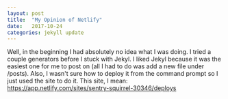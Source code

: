 ```yaml
---
layout: post
title:  "My Opinion of Netlify"
date:   2017-10-24 
categories: jekyll update
---
```


Well, in the beginning I had absolutely no idea what I was doing. I tried a couple generators before I stuck with Jekyl. I liked Jekyl because it was the easiest one for me to post on (all I had to do was add a new file under /posts). Also, I wasn't sure how to deploy it from the command prompt so I just used the site to do it. This site, I mean: https://app.netlify.com/sites/sentry-squirrel-30346/deploys 
